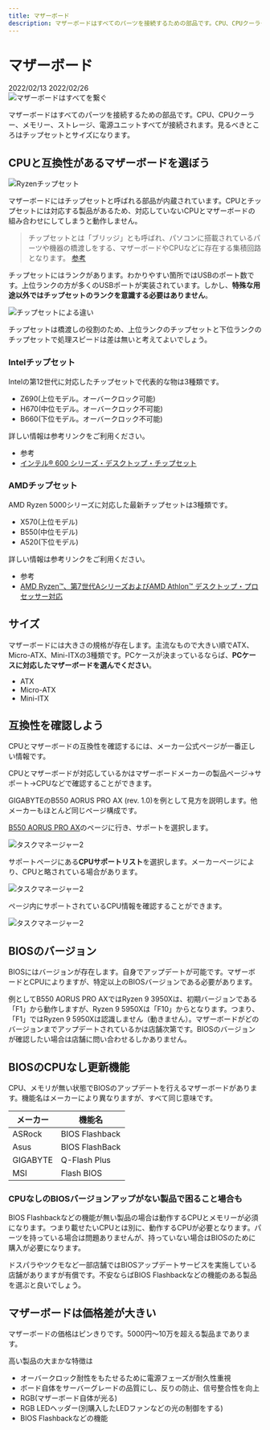 ```yaml
---
title: マザーボード
description: マザーボードはすべてのパーツを接続するための部品です。CPU、CPUクーラー、メモリー、ストレージ、電源ユニットすべてが接続されます。見るべきところはチップセットとサイズになります。互換性が無いCPUとマザーボードの組み合わせをした場合は、形自体が違うため組み込むこと自体ができません。
---
```


# マザーボード

<div class="custom-date">
  <i class="far fa-calendar"></i>2022/02/13
  <i class="fas fa-undo-alt"></i>2022/02/26
</div>

<ClientOnly>
  <CallInFeedAdsense />
</ClientOnly>

<img :src="$withBase('/images/docs/motherBoard/mother_eye_catch.png')" alt="マザーボードはすべてを繋ぐ" class="img-center">

マザーボードはすべてのパーツを接続するための部品です。CPU、CPUクーラー、メモリー、ストレージ、電源ユニットすべてが接続されます。見るべきところはチップセットとサイズになります。

## CPUと互換性があるマザーボードを選ぼう

<img :src="$withBase('/images/docs/motherBoard/AMD-Ryzen-Support-Matrix.jpg')" alt="Ryzenチップセット" class="img-center" style="max-width:80%">

マザーボードにはチップセットと呼ばれる部品が内蔵されています。CPUとチップセットには対応する製品があるため、対応していないCPUとマザーボードの組み合わせにしてしまうと動作しません。

> チップセットとは「ブリッジ」とも呼ばれ、パソコンに搭載されているパーツや機器の橋渡しをする、マザーボードやCPUなどに存在する集積回路となります。
> [参考](https://www.dospara.co.jp/5info/cts_str_parts_chipset)

チップセットにはランクがあります。わかりやすい箇所ではUSBのポート数です。上位ランクの方が多くのUSBポートが実装されています。しかし、**特殊な用途以外ではチップセットのランクを意識する必要はありません**。

<img :src="$withBase('/images/docs/motherBoard/2020-05-08-image-8-j_1100.png')" alt="チップセットによる違い" class="img-center" style="max-width:80%">

チップセットは橋渡しの役割のため、上位ランクのチップセットと下位ランクのチップセットで処理スピードは差は無いと考えてよいでしょう。

### Intelチップセット

Intelの第12世代に対応したチップセットで代表的な物は3種類です。

* Z690(上位モデル。オーバークロック可能)
* H670(中位モデル。オーバークロック不可能)
* B660(下位モデル。オーバークロック不可能)

詳しい情報は参考リンクをご利用ください。

* 参考
* [インテル® 600 シリーズ・デスクトップ・チップセット](https://www.intel.co.jp/content/www/jp/ja/products/details/chipsets/desktop-chipsets.html)

### AMDチップセット

AMD Ryzen 5000シリーズに対応した最新チップセットは3種類です。

* X570(上位モデル)
* B550(中位モデル)
* A520(下位モデル)

詳しい情報は参考リンクをご利用ください。

* 参考
* [AMD Ryzen™、第7世代AシリーズおよびAMD Athlon™ デスクトップ・プロセッサー対応](https://www.amd.com/ja/products/chipsets-am4)

## サイズ

マザーボードには大きさの規格が存在します。主流なもので大きい順でATX、Micro-ATX、Mini-ITXの3種類です。PCケースが決まっているならば、**PCケースに対応したマザーボードを選んでください**。

* ATX
* Micro-ATX
* Mini-ITX

## 互換性を確認しよう

CPUとマザーボードの互換性を確認するには、メーカー公式ページが一番正しい情報です。

CPUとマザーボードが対応しているかはマザーボードメーカーの製品ページ→サポート→CPUなどで確認することができます。

GIGABYTEのB550 AORUS PRO AX (rev. 1.0)を例として見方を説明します。他メーカーもほとんど同じページ構成です。

[B550 AORUS PRO AX](https://www.gigabyte.com/jp/Motherboard/B550-AORUS-PRO-AX-rev-10#kf)のページに行き、サポートを選択します。

<img :src="$withBase('/images/docs/\motherBoard/b550_aoru_top.png')" alt="タスクマネージャー2" class="img-center">

サポートページにある**CPUサポートリスト**を選択します。メーカーページにより、CPUと略されている場合があります。

<img :src="$withBase('/images/docs/\motherBoard/b550_aoru_support.png')" alt="タスクマネージャー2" class="img-center">

ページ内にサポートされているCPU情報を確認することができます。

<img :src="$withBase('/images/docs/\motherBoard/b550_aoru_support_cpu.png')" alt="タスクマネージャー2" class="img-center">

## BIOSのバージョン

BIOSにはバージョンが存在します。自身でアップデートが可能です。マザーボードとCPUによりますが、特定以上のBIOSバージョンである必要があります。

例としてB550 AORUS PRO AXではRyzen 9 3950Xは、初期バージョンである「F1」から動作しますが、Ryzen 9 5950Xは「F10」からとなります。つまり、「F1」ではRyzen 9 5950Xは認識しません（動きません）。マザーボードがどのバージョンまでアップデートされているかは店舗次第です。BIOSのバージョンが確認したい場合は店舗に問い合わせるしかありません。

## BIOSのCPUなし更新機能

CPU、メモリが無い状態でBIOSのアップデートを行えるマザーボードがあります。機能名はメーカーにより異なりますが、すべて同じ意味です。

|メーカー|機能名|
|---|---|
|ASRock|BIOS Flashback|
|Asus|BIOS FlashBack|
|GIGABYTE|Q-Flash Plus|
|MSI|Flash BIOS|

### CPUなしのBIOSバージョンアップがない製品で困ること場合も

BIOS Flashbackなどの機能が無い製品の場合は動作するCPUとメモリーが必須になります。つまり載せたいCPUとは別に、動作するCPUが必要となります。パーツを持っている場合は問題ありませんが、持っていない場合はBIOSのために購入が必要になります。

ドスパラやツクモなど一部店舗ではBIOSアップデートサービスを実施している店舗がありますが有償です。不安ならばBIOS Flashbackなどの機能のある製品を選ぶと良いでしょう。

## マザーボードは価格差が大きい

マザーボードの価格はピンきりです。5000円～10万を超える製品まであります。

高い製品の大まかな特徴は

* オーバークロック耐性をもたせるために電源フェーズが耐久性重視
* ボード自体をサーバーグレードの品質にし、反りの防止、信号整合性を向上
* RGB(マザーボード自体が光る)
* RGB LEDヘッダー(別購入したLEDファンなどの光の制御をする)
* BIOS Flashbackなどの機能

